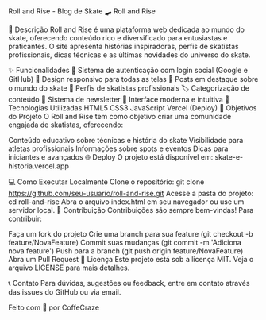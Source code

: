 Roll and Rise - Blog de Skate 🛹
Roll and Rise

📝 Descrição
Roll and Rise é uma plataforma web dedicada ao mundo do skate, oferecendo conteúdo rico e diversificado para entusiastas e praticantes. O site apresenta histórias inspiradoras, perfis de skatistas profissionais, dicas técnicas e as últimas novidades do universo do skate.

✨ Funcionalidades
🔐 Sistema de autenticação com login social (Google e GitHub)
📱 Design responsivo para todas as telas
📰 Posts em destaque sobre o mundo do skate
👤 Perfis de skatistas profissionais
🏷️ Categorização de conteúdo
📧 Sistema de newsletter
🎨 Interface moderna e intuitiva
🚀 Tecnologias Utilizadas
HTML5
CSS3
JavaScript
Vercel (Deploy)
🎯 Objetivos do Projeto
O Roll and Rise tem como objetivo criar uma comunidade engajada de skatistas, oferecendo:

Conteúdo educativo sobre técnicas e história do skate
Visibilidade para atletas profissionais
Informações sobre spots e eventos
Dicas para iniciantes e avançados
🌐 Deploy
O projeto está disponível em: skate-e-historia.vercel.app

💻 Como Executar Localmente
Clone o repositório:
git clone https://github.com/seu-usuario/roll-and-rise.git
Acesse a pasta do projeto:
cd roll-and-rise
Abra o arquivo index.html em seu navegador ou use um servidor local.
🤝 Contribuição
Contribuições são sempre bem-vindas! Para contribuir:

Faça um fork do projeto
Crie uma branch para sua feature (git checkout -b feature/NovaFeature)
Commit suas mudanças (git commit -m 'Adiciona nova feature')
Push para a branch (git push origin feature/NovaFeature)
Abra um Pull Request
📄 Licença
Este projeto está sob a licença MIT. Veja o arquivo LICENSE para mais detalhes.

📞 Contato
Para dúvidas, sugestões ou feedback, entre em contato através das issues do GitHub ou via email.

Feito com 💜 por CoffeCraze
